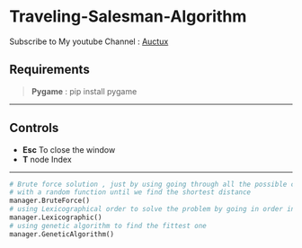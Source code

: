 # Traveling-Salesman-Algorithm
 Subscribe to My youtube Channel : [Auctux](https://www.youtube.com/c/Auctux)

## Requirements
> **Pygame** : pip install pygame

---
## Controls
- **Esc**   To close the window
- **T**     node Index
---
```python:main.py
# Brute force solution , just by using going through all the possible combination 
# with a random function until we find the shortest distance
manager.BruteForce() 
# using Lexicographical order to solve the problem by going in order into all the possible routes
manager.Lexicographic()
# using genetic algorithm to find the fittest one
manager.GeneticAlgorithm()

```
